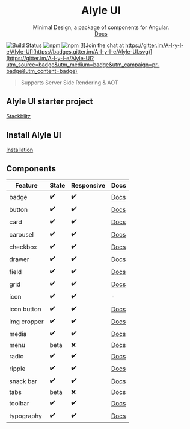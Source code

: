 <div align="center" style="text-align: center">
  <h1>Alyle UI</h1>
  Minimal Design, a package of components for Angular.
  <br/>
  <a href="https://alyle-ui.firebaseapp.com/">Docs</a>
</div>

[![Build Status](https://travis-ci.org/A-l-y-l-e/Alyle-UI.svg?branch=master)](https://travis-ci.org/A-l-y-l-e/Alyle-UI)
[![npm](https://img.shields.io/npm/v/@alyle/ui.svg?style=flat-square)](https://npmjs.com/package/@alyle/ui)
[![npm](https://img.shields.io/npm/dt/@alyle/ui.svg?style=flat-square)](https://npmjs.com/package/@alyle/ui) [![Join the chat at https://gitter.im/A-l-y-l-e/Alyle-UI](https://badges.gitter.im/A-l-y-l-e/Alyle-UI.svg)](https://gitter.im/A-l-y-l-e/Alyle-UI?utm_source=badge&utm_medium=badge&utm_campaign=pr-badge&utm_content=badge)

> Supports Server Side Rendering & AOT

## Alyle UI starter project

[Stackblitz](https://stackblitz.com/edit/angular-alyle-ui-starter?file=src%2Fapp%2Fapp.component.html)

## Install Alyle UI

[Installation](http://localhost:1111/getting-started/installation)

## Components

|Feature|State|Responsive|Docs|
|----|-----|----------|----|
|badge|✔️|✔️|[Docs](https://alyle-ui.firebaseapp.com/components/badge)|
|button|✔️|✔️|[Docs](https://alyle-ui.firebaseapp.com/components/button)|
|card|✔️|✔️|[Docs](https://alyle-ui.firebaseapp.com/components/card)|
|carousel|✔️|✔️|[Docs](https://alyle-ui.firebaseapp.com/components/carousel)|
|checkbox|✔️|✔️|[Docs](https://alyle-ui.firebaseapp.com/components/checkbox)|
|drawer|✔️|✔️|[Docs](https://alyle-ui.firebaseapp.com/components/drawer)|
|field|✔️|✔️|[Docs](https://alyle-ui.firebaseapp.com/components/field)|
|grid|✔️|✔️|[Docs](https://alyle-ui.firebaseapp.com/layout/grid)|
|icon|✔️|✔️|-|
|icon button|✔️|✔️|[Docs](https://alyle-ui.firebaseapp.com/components/icon-button)|
|img cropper|✔️|✔️|[Docs](https://alyle-ui.firebaseapp.com/components/resizing-cropping-images)|
|media|✔️|✔️|[Docs](https://alyle-ui.firebaseapp.com/layout/responsive)|
|menu|beta|:x:|[Docs](https://alyle-ui.firebaseapp.com/components/menu)|
|radio|✔️|✔️|[Docs](https://alyle-ui.firebaseapp.com/components/radio)|
|ripple|✔️|✔️|[Docs](https://alyle-ui.firebaseapp.com/components/ripple)|
|snack bar|✔️|✔️|[Docs](https://alyle-ui.firebaseapp.com/components/snack-bar)|
|tabs|beta|:x:|[Docs](https://alyle-ui.firebaseapp.com/components/tabs)|
|toolbar|✔️|✔️|[Docs](https://alyle-ui.firebaseapp.com/components/toolbar)|
|typography|✔️|✔️|[Docs](https://alyle-ui.firebaseapp.com/components/typography)|
